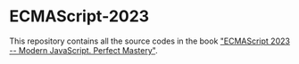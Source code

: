 # ECMAScript-2023
This repository contains all the source codes in the book ["ECMAScript 2023 -- Modern JavaScript. Perfect Mastery"](https://www.amazon.com/dp/B0C87QRNP2).
